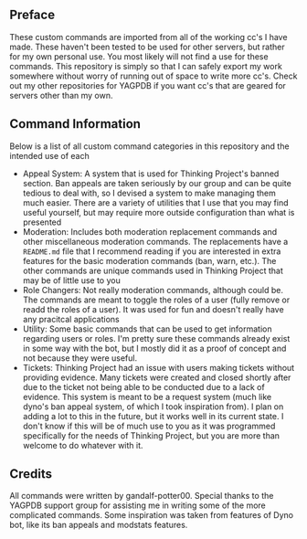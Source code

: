 ## Preface 
These custom commands are imported from all of the working cc's I have made. These haven't been tested to be used for other servers, but rather for my own personal use. You most likely will not find a use for these commands. This repository is simply so that I can safely export my work somewhere without worry of running out of space to write more cc's. Check out my other repositories for YAGPDB if you want cc's that are geared for servers other than my own.
## Command Information
Below is a list of all custom command categories in this repository and the intended use of each
- Appeal System: A system that is used for Thinking Project's banned section. Ban appeals are taken seriously by our group and can be quite tedious to deal with, so I devised a system to make managing them much easier. There are a variety of utilities that I use that you may find useful yourself, but may require more outside configuration than what is presented
- Moderation: Includes both moderation replacement commands and other miscellaneous moderation commands. The replacements have a `README.md` file that I recommend reading if you are interested in extra features for the basic moderation commands (ban, warn, etc.). The other commands are unique commands used in Thinking Project that may be of little use to you
- Role Changers: Not really moderation commands, although could be. The commands are meant to toggle the roles of a user (fully remove or readd the roles of a user). It was used for fun and doesn't really have any pracitcal applications
- Utility: Some basic commands that can be used to get information regarding users or roles. I'm pretty sure these commands already exist in some way with the bot, but I mostly did it as a proof of concept and not because they were useful.
- Tickets: Thinking Project had an issue with users making tickets without providing evidence. Many tickets were created and closed shortly after due to the ticket not being able to be conducted due to a lack of evidence. This system is meant to be a request system (much like dyno's ban appeal system, of which I took inspiration from). I plan on adding a lot to this in the future, but it works well in its current state. I don't know if this will be of much use to you as it was programmed specifically for the needs of Thinking Project, but you are more than welcome to do whatever with it.

## Credits
All commands were written by gandalf-potter00. Special thanks to the YAGPDB support group for assisting me in writing some of the more complicated commands. Some inspiration was taken from features of Dyno bot, like its ban appeals and modstats features.
